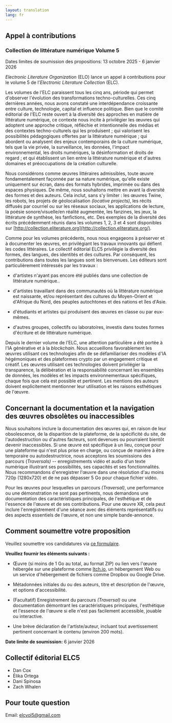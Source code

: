 ```yaml
---
layout: translation
lang: fr
---
```


## Appel à contributions

### Collection de littérature numérique Volume 5

Dates limites de soumission des propositions: 13 octobre 2025 - 6
janvier 2026

*Electronic Literature Organization* (ELO) lance un appel à
contributions pour le volume 5 de l'*Electronic Literature Collection*
(ELC).

Les volumes de l'ELC paraissent tous les cinq ans, période qui permet
d\'observer l\'évolution des transformations techno-culturelles. Ces
cinq dernières années, nous avons constaté une interdépendance
croissante entre culture, technologie, capital et influence politique.
Bien que le comité éditorial de l'ELC reste ouvert à la diversité des
approches en matière de littérature numérique, ce contexte nous incite à
privilégier les œuvres qui adoptent une approche critique, réfléchie et
intentionnelle des médias et des contextes techno-culturels qui les
produisent ; qui valorisent les possibilités pédagogiques offertes par
la littérature numérique ; qui abordent ou analysent des enjeux
contemporains de la culture numérique, tels que la vie privée, la
surveillance, les données, l\'impact environnemental, les droits
numériques, la désinformation et droits de regard ; et qui établissent
un lien entre la littérature numérique et d\'autres domaines et
préoccupations de la création culturelle.

Nous considérons comme œuvres littéraires admissibles, toute œuvre
fondamentalement façonnée par sa nature numérique, qu\'elle existe
uniquement sur écran, dans des formats hybrides, imprimée ou dans des
espaces physiques. De même, nous souhaitons mettre en avant la diversité
des formes et des auteurs. Cela inclut, sans s\'y limiter : les œuvres
Twine, les robots, les projets de géolocalisation *(locative projects)*,
les récits diffusés par courriel ou sur les réseaux sociaux, les
applications de lecture, la poésie sonore/visuelle/en réalité augmentée,
les fanzines, les jeux, la littérature de synthèse, les fanfictions,
etc. Des exemples de la diversité des écrits précédemment réunis dans
les volumes 1, 2, 3 et 4 sont disponibles sur
[http://collection.eliterature.org](http://collection.eliterature.org/).

Comme pour les volumes précédents, nous nous engageons à préserver et à
documenter les œuvres, en privilégiant les travaux innovants qui défient
les codes littéraires. Le collectif éditorial ELC5 privilégie la
diversité des formes, des langues, des identités et des cultures. Par
conséquent, les contributions dans toutes les langues sont les
bienvenues. Les éditeurs sont particulièrement intéressés par les
travaux :

- d'artistes n\'ayant pas encore été publiés dans une collection de littérature numérique..

- d'artistes travaillant dans des communautés où la littérature numérique est naissante, et/ou représentant des cultures du Moyen-Orient et d\'Afrique du Nord, des peuples autochtones et des nations et îles d\'Asie.

- d'étudiants et artistes qui produisent des œuvres en classe ou par eux-mêmes.

- d'autres groupes, collectifs ou laboratoires, investis dans toutes formes d\'écriture et de littérature numérique.

Depuis le dernier volume de l\'ELC, une attention particulière a été
portée à l\'IA générative et à la *blockchain*. Nous accueillons
favorablement les œuvres utilisant ces technologies afin de se
défamiliariser des modèles d\'IA hégémoniques et des plateformes crypto
par un engagement critique et créatif. Les œuvres utilisant ces
technologies doivent privilégier la transparence, la délibération et la
responsabilité concernant les ensembles de données, les modèles et les
impacts environnementaux spécifiques, chaque fois que cela est possible
et pertinent. Les mentions des auteurs doivent explicitement mentionner
leur utilisation et les raisons esthétiques de l\'œuvre.

## **Concernant la documentation et la navigation des œuvres obsolètes ou inaccessibles**

Nous souhaitons inclure la documentation des œuvres qui, en raison de
leur obsolescence, de la disparition de la plateforme, de la spécificité
du site, de l\'autodestruction ou d\'autres facteurs, sont devenues ou
pourraient bientôt devenir inaccessibles. Si une œuvre est spécifique à
un lieu, conçue pour une plateforme qui n\'est plus prise en charge, ou
conçue de manière à être temporaire ou autodestructrice, nous acceptons
les soumissions des parcours (*Traversals)* -- enregistrements vidéo et
audio d\'un texte numérique illustrant ses possibilités, ses capacités
et ses fonctionnalités. Nous recommandons d\'enregistrer l\'œuvre dans
une résolution d\'au moins 720p (1280x720) et de ne pas dépasser 5 Go
pour chaque fichier vidéo.

Pour les œuvres pour lesquelles un parcours *(Traversal)*, une
performance ou une démonstration ne sont pas pertinents, nous demandons
une documentation des caractéristiques principales, de l\'esthétique et
de l\'essence de l\'œuvre et de ses contributions. Pour une œuvre XR,
cela peut inclure l\'enregistrement d\'une séance avec des éléments
représentatifs ou des aspects essentiels de l\'œuvre, et non une simple
bande-annonce.

## Comment soumettre votre proposition

Veuillez soumettre vos candidatures via [ce formulaire](https://forms.gle/Ftir1rj4NBoBBNJJA).

**Veuillez fournir les éléments suivants :**

- Œuvre (si moins de 1 Go au total, au format ZIP) ou lien vers l'œuvre hébergée sur une plateforme comme [Itch.io](http://itch.io), un hébergement Web ou un service d'hébergement de fichiers comme Dropbox ou Google Drive.

- Métadonnées initiales du ou des auteurs, titre et description de l'œuvre, et options d'accessibilité.

- (Facultatif) Enregistrement du parcours *(Traversal)* ou une documentation démontrant les caractéristiques principales, l'esthétique et l'essence de l'œuvre si elle n'est pas facilement accessible, jouable ou interactive.

- Une brève déclaration de l'artiste/auteur, incluant tout avertissement pertinent concernant le contenu (environ 200 mots).

**Date limite de soumission:** 6 janvier 2026

## Collectif éditorial ELC5

- Dan Cox
- Élika Ortega
- Dani Spinosa
- Zach Whalen

## Pour toute question

Email: [elcvol5@gmail.com](mailto:elcvol5@gmail.com)
